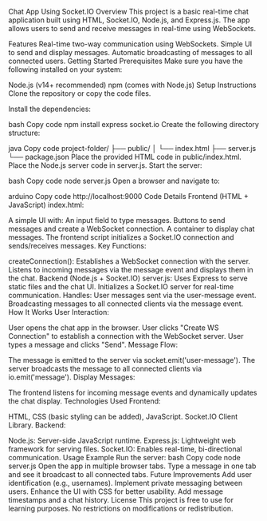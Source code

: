 Chat App Using Socket.IO
Overview
This project is a basic real-time chat application built using HTML, Socket.IO, Node.js, and Express.js. The app allows users to send and receive messages in real-time using WebSockets.

Features
Real-time two-way communication using WebSockets.
Simple UI to send and display messages.
Automatic broadcasting of messages to all connected users.
Getting Started
Prerequisites
Make sure you have the following installed on your system:

Node.js (v14+ recommended)
npm (comes with Node.js)
Setup Instructions
Clone the repository or copy the code files.

Install the dependencies:

bash
Copy code
npm install express socket.io
Create the following directory structure:

java
Copy code
project-folder/
├── public/
│   └── index.html
├── server.js
└── package.json
Place the provided HTML code in public/index.html.
Place the Node.js server code in server.js.
Start the server:

bash
Copy code
node server.js
Open a browser and navigate to:

arduino
Copy code
http://localhost:9000
Code Details
Frontend (HTML + JavaScript)
index.html:

A simple UI with:
An input field to type messages.
Buttons to send messages and create a WebSocket connection.
A container to display chat messages.
The frontend script initializes a Socket.IO connection and sends/receives messages.
Key Functions:

createConnection(): Establishes a WebSocket connection with the server.
Listens to incoming messages via the message event and displays them in the chat.
Backend (Node.js + Socket.IO)
server.js:
Uses Express to serve static files and the chat UI.
Initializes a Socket.IO server for real-time communication.
Handles:
User messages sent via the user-message event.
Broadcasting messages to all connected clients via the message event.
How It Works
User Interaction:

User opens the chat app in the browser.
User clicks "Create WS Connection" to establish a connection with the WebSocket server.
User types a message and clicks "Send".
Message Flow:

The message is emitted to the server via socket.emit('user-message').
The server broadcasts the message to all connected clients via io.emit('message').
Display Messages:

The frontend listens for incoming message events and dynamically updates the chat display.
Technologies Used
Frontend:

HTML, CSS (basic styling can be added), JavaScript.
Socket.IO Client Library.
Backend:

Node.js: Server-side JavaScript runtime.
Express.js: Lightweight web framework for serving files.
Socket.IO: Enables real-time, bi-directional communication.
Usage Example
Run the server:
bash
Copy code
node server.js
Open the app in multiple browser tabs.
Type a message in one tab and see it broadcast to all connected tabs.
Future Improvements
Add user identification (e.g., usernames).
Implement private messaging between users.
Enhance the UI with CSS for better usability.
Add message timestamps and a chat history.
License
This project is free to use for learning purposes. No restrictions on modifications or redistribution.